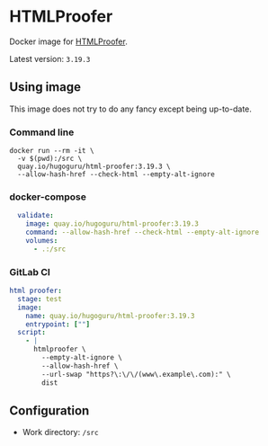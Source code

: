# HTMLProofer

Docker image for [HTMLProofer](https://github.com/gjtorikian/html-proofer).

Latest version: `3.19.3`


## Using image

This image does not try to do any fancy except being up-to-date.


### Command line

```shell
docker run --rm -it \
  -v $(pwd):/src \
  quay.io/hugoguru/html-proofer:3.19.3 \
  --allow-hash-href --check-html --empty-alt-ignore
```


### docker-compose

```yaml
  validate:
    image: quay.io/hugoguru/html-proofer:3.19.3
    command: --allow-hash-href --check-html --empty-alt-ignore
    volumes:
      - .:/src
```


### GitLab CI

```yaml
html proofer:
  stage: test
  image:
    name: quay.io/hugoguru/html-proofer:3.19.3
    entrypoint: [""]
  script:
    - |
      htmlproofer \
        --empty-alt-ignore \
        --allow-hash-href \
        --url-swap "https?\:\/\/(www\.example\.com):" \
        dist
```


## Configuration

* Work directory: `/src`
